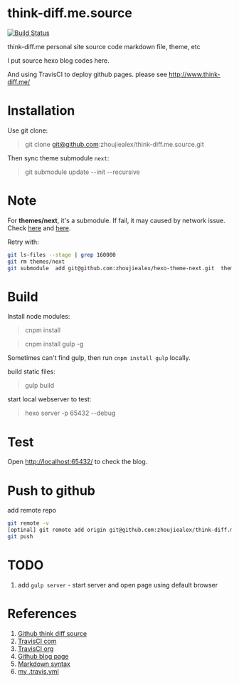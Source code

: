 # think-diff.me.source


[![Build Status](https://travis-ci.com/zhoujiealex/think-diff.me.source.svg?token=9BJg6qgmazAszMMZZ7d6&branch=master)](https://travis-ci.com/zhoujiealex/think-diff.me.source)


think-diff.me personal site source code markdown file, theme, etc

I put source hexo blog codes here.

And using TravisCI to deploy github pages. please see http://www.think-diff.me/

# Installation
Use git clone:

> git clone git@github.com:zhoujiealex/think-diff.me.source.git

Then sync theme submodule `next`:

> git submodule update --init --recursive

# Note
For **themes/next**, it's a submodule.
If fail, it may caused by network issue. Check [here](https://chrisjean.com/git-submodules-adding-using-removing-and-updating/) and [here](http://stackoverflow.com/questions/4185365/no-submodule-mapping-found-in-gitmodule-for-a-path-thats-not-a-submodule).

Retry with:
``` bash
git ls-files --stage | grep 160000
git rm themes/next
git submodule  add git@github.com:zhoujiealex/hexo-theme-next.git  themes/next
```

# Build
Install node modules:
> cnpm install

> cnpm install gulp -g

Sometimes can't find gulp, then run `cnpm install gulp` locally.

build static files:
> gulp build

start local webserver to test:
> hexo server -p 65432 --debug

# Test
Open [http://localhost:65432/](http://localhost:65432/) to check the blog.

# Push to github
add remote repo
``` bash
git remote -v
[optinal] git remote add origin git@github.com:zhoujiealex/think-diff.me.source.git
git push
```

# TODO
1. add `gulp server` - start server and open page using default browser

# References
1. [Github think diff source](https://github.com/zhoujiealex/think-diff.me.source)
2. [TravisCI com](https://travis-ci.com/zhoujiealex/think-diff.me.source)
3. [TravisCI org](https://travis-org.com/zhoujiealex)
4. [Github blog page](https://github.com/zhoujiealex/zhoujiealex.github.io)
5. [Markdown syntax](https://daringfireball.net/projects/markdown/syntax)
6. [my .travis.yml](https://github.com/zhoujiealex/think-diff.me.source/blob/master/.travis.yml)